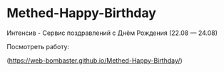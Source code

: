 # Methed-Happy-Birthday

Интенсив - Сервис поздравлений с Днём Рождения (22.08 — 24.08)

Посмотреть работу: 

(https://web-bombaster.github.io/Methed-Happy-Birthday/)
